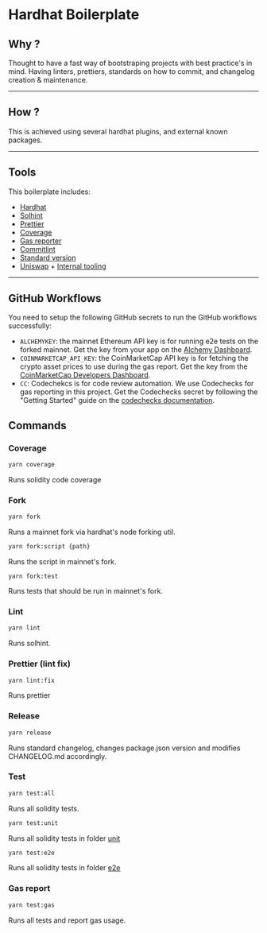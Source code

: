# Hardhat Boilerplate

## Why ?

Thought to have a fast way of bootstraping projects with best practice's in mind. Having linters, prettiers, standards on how to commit, and changelog creation & maintenance.

---

## How ?

This is achieved using several hardhat plugins, and external known packages.

---

## Tools

This boilerplate includes:

- [Hardhat](https://hardhat.org/)
- [Solhint](https://github.com/protofire/solhint)
- [Prettier](https://github.com/prettier-solidity/prettier-plugin-solidity)
- [Coverage](https://github.com/sc-forks/solidity-coverage)
- [Gas reporter](https://github.com/cgewecke/hardhat-gas-reporter/tree/master)
- [Commitlint](https://github.com/conventional-changelog/commitlint)
- [Standard version](https://github.com/conventional-changelog/standard-version)
- [Uniswap](https://github.com/Uniswap/uniswap-v2-periphery) + [Internal tooling](./test/utils/uniswap.ts)

---

## GitHub Workflows

You need to setup the following GitHub secrets to run the GitHub workflows successfully:

- `ALCHEMYKEY`: the mainnet Ethereum API key is for running e2e tests on the forked mainnet. Get the key from your app on the [Alchemy Dashboard](https://dashboard.alchemyapi.io/).
- `COINMARKETCAP_API_KEY`: the CoinMarketCap API key is for fetching the crypto asset prices to use during the gas report. Get the key from the [CoinMarketCap Developers Dashboard](https://pro.coinmarketcap.com/account).
- `CC`: Codechekcs is for code review automation. We use Codechecks for gas reporting in this project. Get the Codechecks secret by following the "Getting Started" guide on the [codechecks documentation](https://github.com/codechecks/docs/blob/master/getting-started.md).

## Commands

### **Coverage**

```bash
yarn coverage
```

Runs solidity code coverage
<br/>

### **Fork**

```bash
yarn fork
```

Runs a mainnet fork via hardhat's node forking util.

```bash
yarn fork:script {path}
```

Runs the script in mainnet's fork.

```
yarn fork:test
```

Runs tests that should be run in mainnet's fork.
<br/>

### **Lint**

```bash
yarn lint
```

Runs solhint.
<br/>

### **Prettier (lint fix)**

```bash
yarn lint:fix
```

Runs prettier
<br/>

### **Release**

```bash
yarn release
```

Runs standard changelog, changes package.json version and modifies CHANGELOG.md accordingly.
<br/>

### **Test**

```bash
yarn test:all
```

Runs all solidity tests.
<br/>

```bash
yarn test:unit
```

Runs all solidity tests in folder [unit](./test/unit)
<br/>

```bash
yarn test:e2e
```

Runs all solidity tests in folder [e2e](./test/e2e)
<br/>

### **Gas report**

```bash
yarn test:gas
```

Runs all tests and report gas usage.
